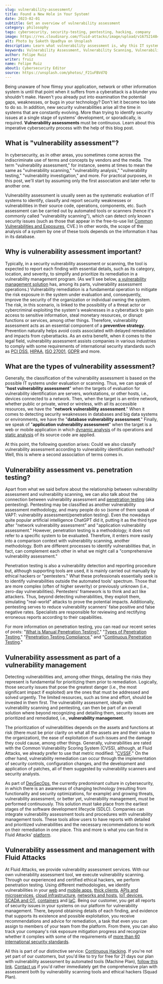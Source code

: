 ```yaml
---
slug: vulnerability-assessment/
title: Found a New Hole in Your System!
date: 2023-02-01
subtitle: Get an overview of vulnerability assessment
category: philosophy
tags: cybersecurity, security-testing, pentesting, hacking, company
image: https://res.cloudinary.com/fluid-attacks/image/upload/v1675214848/blog/vulnerability-assessment/cover_vulnerability_assessment.webp
alt: Photo by Saketh Upadhya on Unsplash
description: Learn what vulnerability assessment is, why this IT systems evaluation process is important, what types exist, and how it relates to vulnerability management.
keywords: Vulnerability Assessment, Vulnerability Scanning, Vulnerability Scanner, Penetration Testing, Vapt, Vulnerability Management, Vulnerability Analysis, Ethical Hacking, Pentesting
author: Felipe Ruiz
writer: fruiz
name: Felipe Ruiz
about1: Cybersecurity Editor
source: https://unsplash.com/photos/_F21uFBVd7Q
---
```


Being unaware of how flimsy your application,
network or other information system is
until that point
when it suffers from a cyberattack
is a blunder you shouldn't make.
Haven't you already put into examination the potential gaps,
weaknesses, or bugs in your technology?
Don't let it become too late to do so.
In addition,
new security vulnerabilities arise all the time in systems
that are constantly evolving.
More than trying to identify security issues
at a single stage of systems' development,
or sporadically,
is required.
**Vulnerability assessments** must be continuous.
Learn about this imperative cybersecurity process
with the help of this blog post.

## What is "vulnerability assessment"?

In cybersecurity,
as in other areas,
you sometimes come across the indiscriminate use of terms and concepts
by vendors and the media.
The term "vulnerability assessment,"
for instance,
seems at times to mean the same as "vulnerability scanning,"
"vulnerability analysis,"
"vulnerability testing,"
"vulnerability investigation," and more.
For practical purposes,
in this post,
we'll start by assuming only the first association
and later refer to another one.

Vulnerability assessment is usually seen
as the systematic evaluation of IT systems to identify,
classify and report security weaknesses or vulnerabilities
in their source code, operations, components, etc.
Such assessment can be carried out by automated tools or scanners
(hence it's commonly called "vulnerability scanning"),
which can detect only known security issues
(such as those that appear in the free-to-use list
[Common Vulnerabilities and Exposures](../../compliance/cve/),
CVE.)
In other words,
the scope of the analysis of a system by one of these tools
depends on the information it has in its database.

## Why is vulnerability assessment important?

Typically,
in a security vulnerability assessment or scanning,
the tool is expected to report each finding
with essential details,
such as its category, location, and severity,
to simplify and prioritize its remediation
in a vulnerability management program.
(As we'll see below,
[a vulnerability management solution](../../solutions/vulnerability-management/)
has, among its parts, vulnerability assessment operations.)
Vulnerability remediation is a fundamental operation
to mitigate the risk exposure in the system under evaluation
and, consequently,
improve the security of the organization or individual owning the system.
The risk,
in this scenario,
is linked to the possibility of a threat actor or cybercriminal
exploiting the system's weaknesses in a cyberattack
to gain access to sensitive information,
steal monetary resources,
or disrupt functions or services,
among other things.
Therefore,
vulnerability assessment acts as an essential component
of a **preventive strategy**.
Prevention naturally helps avoid costs
associated with delayed remediation and impacts from cyberattacks.
As an extra benefit,
when it comes to the legal field,
vulnerability assessment assists companies in various industries
to comply with some requirements of international security standards
such as [PCI DSS](../../compliance/pci/),
[HIPAA](../../compliance/hipaa/),
[ISO 27001](https://docs.fluidattacks.com/criteria/compliance/iso27001),
[GDPR](../../compliance/gdpr/)
and more.

## What are the types of vulnerability assessment?

Generally,
the classification of the vulnerability assessment
is based on the possible IT systems under evaluation or scanning.
Thus,
we can speak of "**host vulnerability assessment**"
when the targets of evaluation
for vulnerability identification
are servers, workstations, or other hosts,
i.e., devices connected to a network.
Then,
when the target is an entire network,
whether public or private,
wired or wireless,
with all its accessible resources,
we have the "**network vulnerability assessment**."
When it comes to detecting security weaknesses in databases
and big data systems or environments,
we have the "**database vulnerability assessment**."
Finally,
we speak of "**application vulnerability assessment**"
when the target is a web or mobile application
in which [dynamic analysis](../../product/dast/)
of its operations
and [static analysis](../../product/sast/)
of its source code are applied.

At this point,
the following question arises:
Could we also classify vulnerability assessment
according to vulnerability identification methods?
Well,
this is where a second association of terms comes in.

## Vulnerability assessment vs. penetration testing?

Apart from what we said before
about the relationship between vulnerability assessment
and vulnerability scanning,
we can also talk about the connection
between vulnerability assessment and [penetration testing](../../solutions/penetration-testing/)
(aka pentesting).
Pentesting may be classified as another vulnerability assessment methodology,
and many people do so
(some of them speak of VAPT:
vulnerability assessment/penetration testing).
Even the nowadays quite popular artificial intelligence ChatGPT did it,
putting it as the third type
after "network vulnerability assessment"
and "application vulnerability assessment."
However,
penetration testing is a methodology;
it does not refer to a specific system to be evaluated.
Therefore,
it enters more easily into a comparison context
with vulnerability scanning,
another methodology.
Both are different processes to identify vulnerabilities that,
in fact,
can complement each other
in what we might call a "comprehensive vulnerability assessment."

Penetration testing is also a vulnerability detection and reporting procedure
but,
although supporting tools are used,
it is mainly carried out manually by ethical hackers or "pentesters."
What these professionals essentially seek is to identify vulnerabilities
outside the automated tools' spectrum.
Those that are more complex
(often of higher severity)
or previously unknown
(i.e., zero-day vulnerabilities).
Pentesters' framework is to think and act like attackers.
Thus,
beyond detecting vulnerabilities,
they exploit them,
simulating "real-world" attacks
to prove the potential impacts.
Additionally,
pentesting serves to reduce
vulnerability scanners' false positive and false negative rates.
Specialists are responsible for reviewing
and rectifying erroneous reports according to their capabilities.

For more information on penetration testing,
you can read our recent series of posts:
"[What is Manual Penetration Testing?](../what-is-manual-penetration-testing/),"
"[Types of Penetration Testing](../types-of-penetration-testing/),"
"[Penetration Testing Compliance](../penetration-testing-compliance/),"
and "[Continuous Penetration Testing](../continuous-penetration-testing/)."

<div>
<cta-banner
buttontxt="Read more"
link="/solutions/vulnerability-management/"
title="Get started with Fluid Attacks' Vulnerability Management solution
right now"
/>
</div>

## Vulnerability assessment as part of a vulnerability management

Detecting vulnerabilities and,
among other things,
detailing the risks they represent
is fundamental for prioritizing them prior to remediation.
Logically,
those security issues that pose the greatest danger
(i.e., the most significant impact if exploited)
are the ones that must be addressed and solved urgently.
The limited resources,
such as time and effort,
should be invested in them first.
The vulnerability assessment,
ideally with vulnerability scanning and pentesting,
can then be part of an overall solution
where beyond recognizing and detailing them,
security issues are prioritized and remediated,
i.e., **vulnerability management**.

The prioritization of vulnerabilities depends on the assets
and functions at risk
(there must be prior clarity on what all the assets are
and their value to the organization),
the ease of exploitation of such issues
and the damage they could cause,
among other things.
Generally,
vulnerabilities are rated with the Common Vulnerability Scoring System (CVSS),
although,
at Fluid Attacks,
we already prefer to use that metric modified:
"[CVSSF](../cvssf-risk-exposure-metric/)."
On the other hand,
vulnerability remediation can occur
through the implementation of security controls,
configuration changes,
and the development and application of patches,
all of them suggested by vulnerability scanners
and security analysts.

As part of [DevSecOps](../../solutions/devsecops/),
the currently predominant culture in cybersecurity,
in which there is an awareness of changing technology
(resulting from functionality and security optimizations,
for example)
and growing threats,
vulnerability assessment,
or better yet,
vulnerability management,
must be performed continuously.
This solution must take place
from the earliest stages of the software development lifecycle (SDLC).
Companies can integrate vulnerability assessment tools and procedures
with vulnerability management tools.
These tools allow users to have reports
with detailed and prioritized vulnerabilities
and the necessary recommendations
to work on their remediation in one place.
This and more is what you can find in Fluid Attacks'
[platform](https://app.fluidattacks.com/).

## Vulnerability assessment and management with Fluid Attacks

At Fluid Attacks,
we provide vulnerability assessment services.
With our own vulnerability assessment tool,
we execute vulnerability scanning.
Through our experienced and certified ethical hackers,
we perform penetration testing.
Using different methodologies,
we identify vulnerabilities in your [web](../../systems/web-apps/)
and [mobile apps](../../systems/mobile-apps/),
[thick clients](../../systems/thick-clients/),
[APIs and microservices](../../systems/apis/),
[cloud infrastructure](../../systems/cloud-infrastructure/),
[networks and hosts](../../systems/networks-and-hosts/),
[IoT devices](../../systems/iot/),
[SCADA and OT](../../systems/ot/),
[containers](../../systems/containers/)
and [IaC](../../systems/iac/).
Being our customer,
you get all reports of security issues in your systems
on our platform for vulnerability management.
There,
beyond obtaining details of each finding,
and evidence that supports its existence and possible exploitation,
you receive recommendations and advice for remediation,
a task that even you can assign to members of your team from the platform.
From there,
you can also track your company's risk exposure mitigation progress
and recognize whether it complies with some of the requirements
of [more than 60 international security standards](https://docs.fluidattacks.com/criteria/compliance/).

All this is part of our distinctive service:
[Continuous Hacking](../../services/continuous-hacking/).
If you're not yet part of our customers,
but you'd like to try for free for 21 days
our plan with vulnerability assessment by automated tools
(Machine Plan),
[follow this link](https://app.fluidattacks.com/SignUp).
[Contact us](../../contact-us/)
if you'd rather immediately get the comprehensive plan
with assessment both by vulnerability scanning tools and ethical hackers
(Squad Plan).
